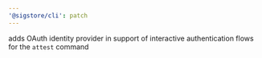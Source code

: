 ```yaml
---
'@sigstore/cli': patch
---
```


adds OAuth identity provider in support of interactive authentication flows for the `attest` command
